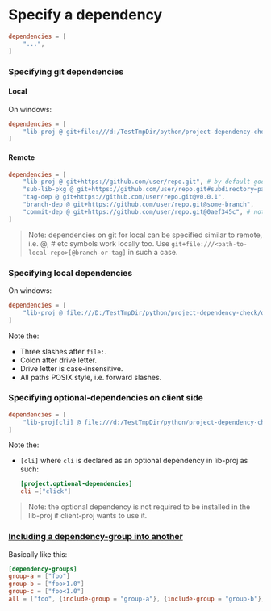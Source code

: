 # Specify a dependency

```toml
dependencies = [
    "...",
]
```


### Specifying git dependencies

#### Local

On windows:

```toml
dependencies = [
    "lib-proj @ git+file:///d:/TestTmpDir/python/project-dependency-check/optional-dep-check/lib-proj" # by default goes to main or master branch.
]
```

#### Remote

```toml
dependencies = [
    "lib-proj @ git+https://github.com/user/repo.git", # by default goes to main or master branch.
    "sub-lib-pkg @ git+https://github.com/user/repo.git#subdirectory=path/to/package", # by default goes to main or master branch.
    "tag-dep @ git+https://github.com/user/repo.git@v0.0.1",
    "branch-dep @ git+https://github.com/user/repo.git@some-branch",
    "commit-dep @ git+https://github.com/user/repo.git@0aef345c", # not really recommended, better to tag it.
]
```

> Note: dependencies on git for local can be specified similar to remote, i.e. @, # etc symbols work locally too.
>   Use `git+file:///<path-to-local-repo>[@branch-or-tag]` in such a case.


### Specifying local dependencies

On windows:

```toml
dependencies = [
    "lib-proj @ file:///D:/TestTmpDir/python/project-dependency-check/optional-dep-check/lib-proj"
]
```

Note the:
- Three slashes after `file:`.
- Colon after drive letter.
- Drive letter is case-insensitive.
- All paths POSIX style, i.e. forward slashes.


### Specifying optional-dependencies on client side

```toml
dependencies = [
    "lib-proj[cli] @ file:///d:/TestTmpDir/python/project-dependency-check/optional-dep-check/lib-proj"
]
```

Note the:
- `[cli]` where `cli` is declared as an optional dependency in lib-proj as such:
    ```toml
    [project.optional-dependencies]
    cli =["click"]
    ```

> Note: the optional dependency is not required to be installed in the lib-proj if client-proj wants to use it.


### [Including a dependency-group into another](https://peps.python.org/pep-0735/#dependency-group-include)

Basically like this:

```toml
[dependency-groups]
group-a = ["foo"]
group-b = ["foo>1.0"]
group-c = ["foo<1.0"]
all = ["foo", {include-group = "group-a"}, {include-group = "group-b"}, {include-group = "group-c"}]
```
